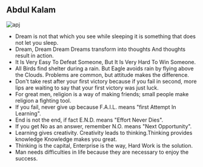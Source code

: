 ## Abdul Kalam 

![apj](https://upload.wikimedia.org/wikipedia/commons/thumb/7/7c/The_former_President%2C_Dr._A.P.J._Abdul_Kalam_delivering_key_note_address_on_%22Strength_Respects_Strength%22%2C_at_the_5th_Admiral_A.K._Chatterji_Memorial_Lecture%2C_in_Kolkata_on_April_11%2C_2015.jpg/1280px-thumbnail.jpg)
- Dream is not that which you see while sleeping it is something that does not let you sleep.
- Dream, Dream Dream Dreams transform into thoughts And thoughts result in action.
- It Is Very Easy To Defeat Someone, But It Is Very Hard To Win Someone.
- All Birds find shelter during a rain.  But Eagle avoids rain by flying above the Clouds. Problems are common, but attitude
makes the difference.
- Don't take rest after your first victory because if you fail in second, more lips are waiting to say that your first victory was just luck.
- For great men, religion is a way of making friends; small people make religion a fighting tool.
- If you fail, never give up because F.A.I.L. means "first Attempt In Learning".
- End is not the end, if fact E.N.D. means "Effort Never Dies".
- If you get No as an answer, remember N.O. means "Next Opportunity".
- Learning gives creativity. Creativity leads to thinking.Thinking provides knowledge Knowledge makes you great.
- Thinking is the capital, Enterprise is the way, Hard Work is the solution.
- Man needs difficulties in life because they are necessary to enjoy the success.
